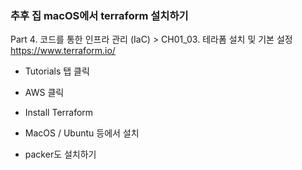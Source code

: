 ### 추후 집 macOS에서 terraform 설치하기
Part 4. 코드를 통한 인프라 관리 (IaC) > CH01_03. 테라폼 설치 및 기본 설정
https://www.terraform.io/
- Tutorials 탭 클릭
- AWS 클릭
- Install Terraform
- MacOS / Ubuntu 등에서 설치

- packer도 설치하기

<!--stackedit_data:
eyJoaXN0b3J5IjpbLTEyNDkwNDc2MDEsLTIwODM4OTA3NTAsLT
IwODg3NDY2MTJdfQ==
-->